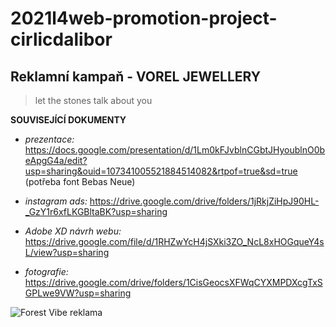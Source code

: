 # 2021l4web-promotion-project-cirlicdalibor

## Reklamní kampaň - VOREL JEWELLERY
> let the stones talk about you

__SOUVISEJÍCÍ DOKUMENTY__

* *prezentace:* https://docs.google.com/presentation/d/1Lm0kFJvblnCGbtJHyoublnO0beApgG4a/edit?usp=sharing&ouid=107341005521884514082&rtpof=true&sd=true (potřeba font Bebas Neue)

* *instagram ads:* https://drive.google.com/drive/folders/1jRkjZiHpJ90HL-_GzY1r6xfLKGBltaBK?usp=sharing

* *Adobe XD návrh webu:* https://drive.google.com/file/d/1RHZwYcH4jSXki3ZO_NcL8xHOGqueY4sL/view?usp=sharing

* *fotografie:* https://drive.google.com/drive/folders/1CisGeocsXFWqCYXMPDXcgTxSGPLwe9VW?usp=sharing

![Forest Vibe reklama](#)
